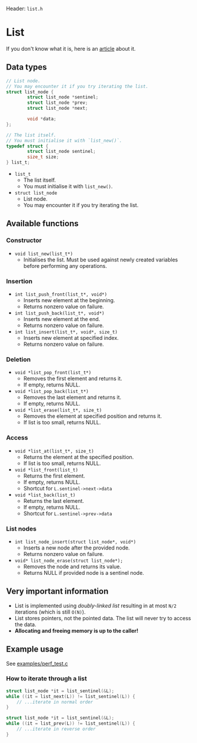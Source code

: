 Header: `list.h`

# List
If you don't know what it is, here is an [article](https://en.wikipedia.org/wiki/List_(abstract_data_type)) about it.


## Data types

```c
// List node.
// You may encounter it if you try iterating the list.
struct list_node {
        struct list_node *sentinel;
        struct list_node *prev;
        struct list_node *next;

        void *data;
};

// The list itself.
// You must initialise it with `list_new()`.
typedef struct {
        struct list_node sentinel;
        size_t size;
} list_t;
```

* `list_t`
	* The list itself.
	* You must initialise it with `list_new()`.
* `struct list_node`
	* List node.
	* You may encounter it if you try iterating the list.


## Available functions

### Constructor
* `void list_new(list_t*)`
	* Initialises the list. Must be used against newly created variables before performing any operations.


### Insertion
* `int list_push_front(list_t*, void*)`
	* Inserts new element at the beginning.
	* Returns nonzero value on failure.
* `int list_push_back(list_t*, void*)`
	* Inserts new element at the end.
	* Returns nonzero value on failure.
* `int list_insert(list_t*, void*, size_t)`
	* Inserts new element at specified index.
	* Returns nonzero value on failure.


### Deletion
* `void *list_pop_front(list_t*)`
	* Removes the first element and returns it.
	* If empty, returns NULL.
* `void *list_pop_back(list_t*)`
	* Removes the last element and returns it.
	* If empty, returns NULL.
* `void *list_erase(list_t*, size_t)`
	* Removes the element at specified position and returns it.
	* If list is too small, returns NULL.


### Access
* `void *list_at(list_t*, size_t)`
	* Returns the element at the specified position.
	* If list is too small, returns NULL.
* `void *list_front(list_t)`
	* Returns the first element.
	* If empty, returns NULL.
	* Shortcut for `L.sentinel->next->data`
* `void *list_back(list_t)`
	* Returns the last element.
	* If empty, returns NULL.
	* Shortcut for `L.sentinel->prev->data`


### List nodes
* `int list_node_insert(struct list_node*, void*)`
	* Inserts a new node after the provided node.
	* Returns nonzero value on failure.
* `void* list_node_erase(struct list_node*);`
	* Removes the node and returns its value.
	* Returns NULL if provided node is a sentinel node.


## Very important information

- List is implemented using *doubly-linked list* resulting in at most `N/2` iterations (which is still `O(N)`).
- List stores pointers, not the pointed data. The list will never try to access the data.
- **Allocating and freeing memory is up to the caller!**


## Example usage

See [examples/perf_test.c](/examples/perf_test.c)


### How to iterate through a list
```c
struct list_node *it = list_sentinel(&L);
while ((it = list_next(L)) != list_sentinel(L)) {
	// ...iterate in normal order
}
```

```c
struct list_node *it = list_sentinel(&L);
while ((it = list_prev(L)) != list_sentinel(L)) {
	// ...iterate in reverse order
}
```
